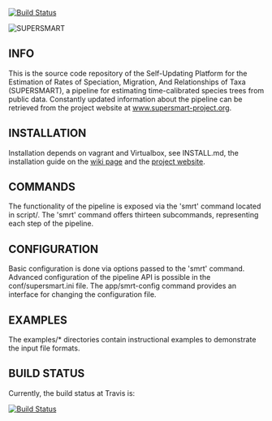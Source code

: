 [![Build Status](https://travis-ci.org/naturalis/supersmart.svg?branch=master)](https://travis-ci.org/naturalis/supersmart)

![SUPERSMART](http://www.supersmart-project.org/images/logo200x480.png "SUPERSMART")

INFO
----
This is the source code repository of the Self-Updating Platform for the Estimation 
of Rates of Speciation, Migration, And Relationships of Taxa (SUPERSMART), a 
pipeline for estimating time-calibrated species trees from public data. Constantly 
updated information about the pipeline can be retrieved from the project website at 
www.supersmart-project.org.

INSTALLATION
------------
Installation depends on vagrant and Virtualbox, see INSTALL.md, the installation guide on the [wiki page](https://github.com/naturalis/supersmart/wiki/Installation-instructions) and the [project website](www.supersmart-project.org).

COMMANDS
--------
The functionality of the pipeline is exposed via the 'smrt' command located in script/.
The 'smrt' command offers thirteen subcommands, representing each step of the pipeline. 

CONFIGURATION
-------------
Basic configuration is done via options passed to the 'smrt' command. 
Advanced configuration of the pipeline API is possible in the conf/supersmart.ini file.
The app/smrt-config command provides an interface for changing the configuration file.

EXAMPLES
--------
The examples/* directories contain instructional examples to demonstrate the input
file formats.

BUILD STATUS
------------
Currently, the build status at Travis is:

[![Build Status](https://travis-ci.org/naturalis/supersmart.svg?branch=master)](https://travis-ci.org/naturalis/supersmart)

